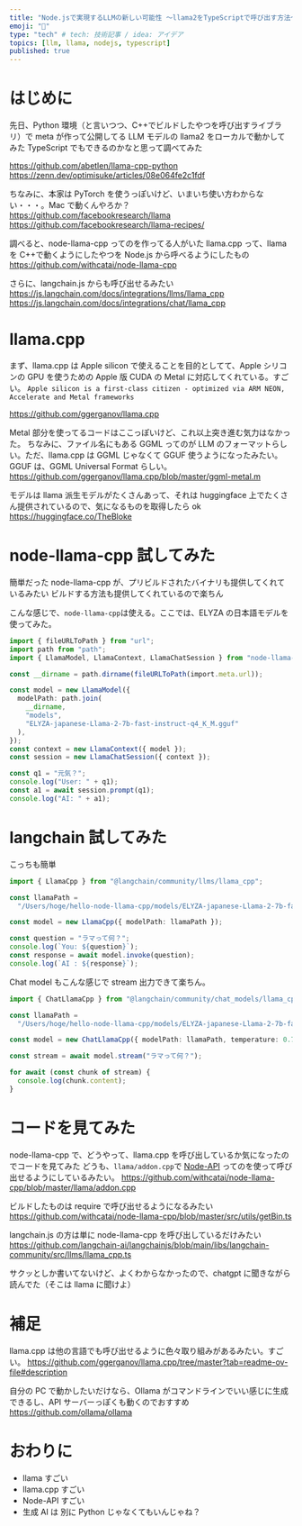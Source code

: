 ```yaml
---
title: "Node.jsで実現するLLMの新しい可能性 〜llama2をTypeScriptで呼び出す方法〜"
emoji: "🦙"
type: "tech" # tech: 技術記事 / idea: アイデア
topics: [llm, llama, nodejs, typescript]
published: true
---
```


# はじめに

先日、Python 環境（と言いつつ、C++でビルドしたやつを呼び出すライブラリ）で meta が作って公開してる LLM モデルの llama2 をローカルで動かしてみた
TypeScript でもできるのかなと思って調べてみた

https://github.com/abetlen/llama-cpp-python
https://zenn.dev/optimisuke/articles/08e064fe2c1fdf

ちなみに、本家は PyTorch を使うっぽいけど、いまいち使い方わからない・・・。Mac で動くんやろか？
https://github.com/facebookresearch/llama
https://github.com/facebookresearch/llama-recipes/

調べると、node-llama-cpp ってのを作ってる人がいた
llama.cpp って、llama を C++で動くようにしたやつを Node.js から呼べるようにしたもの
https://github.com/withcatai/node-llama-cpp

さらに、langchain.js からも呼び出せるみたい
https://js.langchain.com/docs/integrations/llms/llama_cpp
https://js.langchain.com/docs/integrations/chat/llama_cpp

# llama.cpp

まず、llama.cpp は Apple silicon で使えることを目的としてて、Apple シリコンの GPU を使うための Apple 版 CUDA の Metal に対応してくれている。すごい。
`Apple silicon is a first-class citizen - optimized via ARM NEON, Accelerate and Metal frameworks`

https://github.com/ggerganov/llama.cpp

Metal 部分を使ってるコードはここっぽいけど、これ以上突き進む気力はなかった。
ちなみに、ファイル名にもある GGML ってのが LLM のフォーマットらしい。ただ、llama.cpp は GGML じゃなくて GGUF 使うようになったみたい。
GGUF は、GGML Universal Format らしい。
https://github.com/ggerganov/llama.cpp/blob/master/ggml-metal.m

モデルは llama 派生モデルがたくさんあって、それは huggingface 上でたくさん提供されているので、気になるものを取得したら ok
https://huggingface.co/TheBloke

# node-llama-cpp 試してみた

簡単だった
node-llama-cpp が、プリビルドされたバイナリも提供してくれているみたい
ビルドする方法も提供してくれているので楽ちん

こんな感じで、`node-llama-cpp`は使える。ここでは、ELYZA の日本語モデルを使ってみた。

```ts
import { fileURLToPath } from "url";
import path from "path";
import { LlamaModel, LlamaContext, LlamaChatSession } from "node-llama-cpp";

const __dirname = path.dirname(fileURLToPath(import.meta.url));

const model = new LlamaModel({
  modelPath: path.join(
    __dirname,
    "models",
    "ELYZA-japanese-Llama-2-7b-fast-instruct-q4_K_M.gguf"
  ),
});
const context = new LlamaContext({ model });
const session = new LlamaChatSession({ context });

const q1 = "元気？";
console.log("User: " + q1);
const a1 = await session.prompt(q1);
console.log("AI: " + a1);
```

# langchain 試してみた

こっちも簡単

```ts
import { LlamaCpp } from "@langchain/community/llms/llama_cpp";

const llamaPath =
  "/Users/hoge/hello-node-llama-cpp/models/ELYZA-japanese-Llama-2-7b-fast-instruct-q4_K_M.gguf";

const model = new LlamaCpp({ modelPath: llamaPath });

const question = "ラマって何？";
console.log(`You: ${question}`);
const response = await model.invoke(question);
console.log(`AI : ${response}`);
```

Chat model もこんな感じで stream 出力できて楽ちん。

```ts
import { ChatLlamaCpp } from "@langchain/community/chat_models/llama_cpp";

const llamaPath =
  "/Users/hoge/hello-node-llama-cpp/models/ELYZA-japanese-Llama-2-7b-fast-instruct-q4_K_M.gguf";

const model = new ChatLlamaCpp({ modelPath: llamaPath, temperature: 0.7 });

const stream = await model.stream("ラマって何？");

for await (const chunk of stream) {
  console.log(chunk.content);
}
```

# コードを見てみた

node-llama-cpp で、どうやって、llama.cpp を呼び出しているか気になったのでコードを見てみた
どうも、`llama/addon.cpp`で [Node-API](https://nodejs.org/api/n-api.html) ってのを使って呼び出せるようにしているみたい。
https://github.com/withcatai/node-llama-cpp/blob/master/llama/addon.cpp

ビルドしたものは require で呼び出せるようになるみたい
https://github.com/withcatai/node-llama-cpp/blob/master/src/utils/getBin.ts

langchain.js の方は単に node-llama-cpp を呼び出しているだけみたい
https://github.com/langchain-ai/langchainjs/blob/main/libs/langchain-community/src/llms/llama_cpp.ts

サクッとしか書いてないけど、よくわからなかったので、chatgpt に聞きながら読んでた（そこは llama に聞けよ）

# 補足

llama.cpp は他の言語でも呼び出せるように色々取り組みがあるみたい。すごい。
https://github.com/ggerganov/llama.cpp/tree/master?tab=readme-ov-file#description

自分の PC で動かしたいだけなら、Ollama がコマンドラインでいい感じに生成できるし、API サーバーっぽくも動くのでおすすめ
https://github.com/ollama/ollama

# おわりに

- llama すごい
- llama.cpp すごい
- Node-API すごい
- 生成 AI は 別に Python じゃなくてもいんじゃね？
